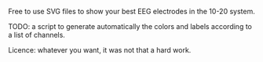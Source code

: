 
Free to use SVG files to show your best EEG electrodes in the 10-20 system.

TODO: a script to generate automatically the colors and labels according to a list of channels.

Licence: whatever you want, it was not that a hard work.